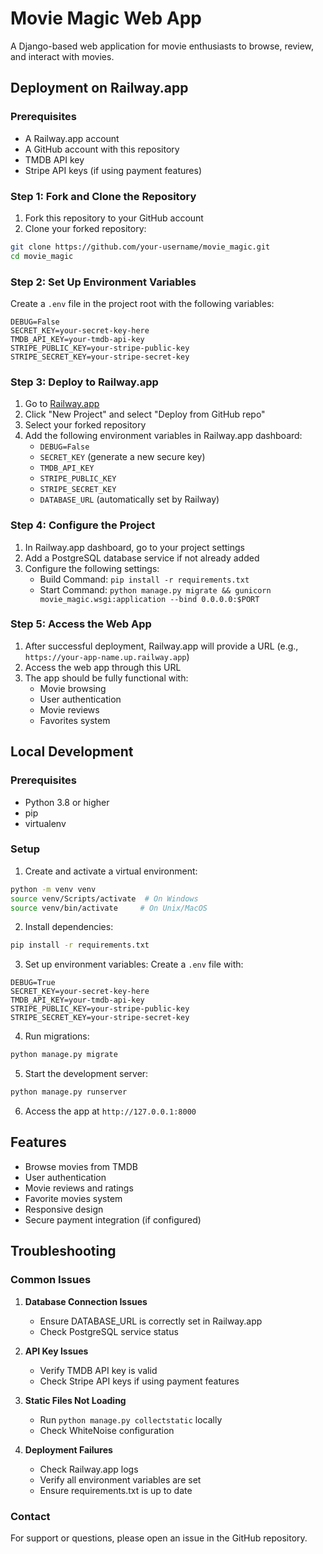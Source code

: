 # Movie Magic Web App

A Django-based web application for movie enthusiasts to browse, review, and interact with movies.

## Deployment on Railway.app

### Prerequisites
- A Railway.app account
- A GitHub account with this repository
- TMDB API key
- Stripe API keys (if using payment features)

### Step 1: Fork and Clone the Repository
1. Fork this repository to your GitHub account
2. Clone your forked repository:
```bash
git clone https://github.com/your-username/movie_magic.git
cd movie_magic
```

### Step 2: Set Up Environment Variables
Create a `.env` file in the project root with the following variables:
```
DEBUG=False
SECRET_KEY=your-secret-key-here
TMDB_API_KEY=your-tmdb-api-key
STRIPE_PUBLIC_KEY=your-stripe-public-key
STRIPE_SECRET_KEY=your-stripe-secret-key
```

### Step 3: Deploy to Railway.app
1. Go to [Railway.app](https://railway.app)
2. Click "New Project" and select "Deploy from GitHub repo"
3. Select your forked repository
4. Add the following environment variables in Railway.app dashboard:
   - `DEBUG=False`
   - `SECRET_KEY` (generate a new secure key)
   - `TMDB_API_KEY`
   - `STRIPE_PUBLIC_KEY`
   - `STRIPE_SECRET_KEY`
   - `DATABASE_URL` (automatically set by Railway)

### Step 4: Configure the Project
1. In Railway.app dashboard, go to your project settings
2. Add a PostgreSQL database service if not already added
3. Configure the following settings:
   - Build Command: `pip install -r requirements.txt`
   - Start Command: `python manage.py migrate && gunicorn movie_magic.wsgi:application --bind 0.0.0.0:$PORT`

### Step 5: Access the Web App
1. After successful deployment, Railway.app will provide a URL (e.g., `https://your-app-name.up.railway.app`)
2. Access the web app through this URL
3. The app should be fully functional with:
   - Movie browsing
   - User authentication
   - Movie reviews
   - Favorites system

## Local Development

### Prerequisites
- Python 3.8 or higher
- pip
- virtualenv

### Setup
1. Create and activate a virtual environment:
```bash
python -m venv venv
source venv/Scripts/activate  # On Windows
source venv/bin/activate     # On Unix/MacOS
```

2. Install dependencies:
```bash
pip install -r requirements.txt
```

3. Set up environment variables:
Create a `.env` file with:
```
DEBUG=True
SECRET_KEY=your-secret-key-here
TMDB_API_KEY=your-tmdb-api-key
STRIPE_PUBLIC_KEY=your-stripe-public-key
STRIPE_SECRET_KEY=your-stripe-secret-key
```

4. Run migrations:
```bash
python manage.py migrate
```

5. Start the development server:
```bash
python manage.py runserver
```

6. Access the app at `http://127.0.0.1:8000`

## Features
- Browse movies from TMDB
- User authentication
- Movie reviews and ratings
- Favorite movies system
- Responsive design
- Secure payment integration (if configured)

## Troubleshooting

### Common Issues
1. **Database Connection Issues**
   - Ensure DATABASE_URL is correctly set in Railway.app
   - Check PostgreSQL service status

2. **API Key Issues**
   - Verify TMDB API key is valid
   - Check Stripe API keys if using payment features

3. **Static Files Not Loading**
   - Run `python manage.py collectstatic` locally
   - Check WhiteNoise configuration

4. **Deployment Failures**
   - Check Railway.app logs
   - Verify all environment variables are set
   - Ensure requirements.txt is up to date

### Contact
For support or questions, please open an issue in the GitHub repository. 